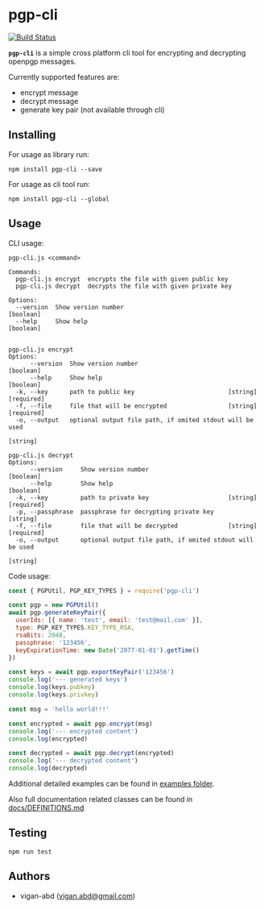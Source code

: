 # pgp-cli

[![Build Status](https://travis-ci.com/vigan-abd/pgp-cli.svg?branch=master)](https://travis-ci.com/vigan-abd/pgp-cli)

**`pgp-cli`** is a simple cross platform cli tool for encrypting and decrypting
openpgp messages.

Currently supported features are:
- encrypt message
- decrypt message
- generate key pair (not available through cli)


## Installing

For usage as library run:
```console
npm install pgp-cli --save
```

For usage as cli tool run:
```console
npm install pgp-cli --global
```


## Usage

CLI usage:
```console
pgp-cli.js <command>

Commands:
  pgp-cli.js encrypt  encrypts the file with given public key
  pgp-cli.js decrypt  decrypts the file with given private key

Options:
  --version  Show version number                                       [boolean]
  --help     Show help                                                 [boolean]


pgp-cli.js encrypt
Options:
      --version  Show version number                                   [boolean]
      --help     Show help                                             [boolean]
  -k, --key      path to public key                          [string] [required]
  -f, --file     file that will be encrypted                 [string] [required]
  -o, --output   optional output file path, if omited stdout will be used
                                                                        [string]

pgp-cli.js decrypt
Options:
      --version     Show version number                                [boolean]
      --help        Show help                                          [boolean]
  -k, --key         path to private key                      [string] [required]
  -p, --passphrase  passphrase for decrypting private key               [string]
  -f, --file        file that will be decrypted              [string] [required]
  -o, --output      optional output file path, if omited stdout will be used
                                                                        [string]
```

Code usage:
```javascript
const { PGPUtil, PGP_KEY_TYPES } = require('pgp-cli')

const pgp = new PGPUtil()
await pgp.generateKeyPair({
  userIds: [{ name: 'test', email: 'test@mail.com' }],
  type: PGP_KEY_TYPES.KEY_TYPE_RSA,
  rsaBits: 2048,
  passphrase: '123456',
  keyExpirationTime: new Date('2077-01-01').getTime()
})

const keys = await pgp.exportKeyPair('123456')
console.log('--- generated keys')
console.log(keys.pubkey)
console.log(keys.privkey)

const msg = 'hello world!!!'

const encrypted = await pgp.encrypt(msg)
console.log('--- encrypted content')
console.log(encrypted)

const decrypted = await pgp.decrypt(encrypted)
console.log('--- decrypted content')
console.log(decrypted)

```

Additional detailed examples can be found in [examples folder](./examples).

Also full documentation related classes can be found in [docs/DEFINITIONS.md](./docs/DEFINITIONS.md)


## Testing

```console
npm run test
```


## Authors
- vigan-abd (vigan.abd@gmail.com)
